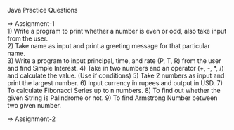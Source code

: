 Java Practice Questions

=> Assignment-1<br>
      1) Write a program to print whether a number is even or odd, also take input from the user.<br>
      2) Take name as input and print a greeting message for that particular name.<br>
      3) Write a program to input principal, time, and rate (P, T, R) from the user and find Simple Interest.
      4) Take in two numbers and an operator (+, -, *, /) and calculate the value. (Use if conditions)
      5) Take 2 numbers as input and print the largest number.
      6) Input currency in rupees and output in USD.
      7) To calculate Fibonacci Series up to n numbers.
      8) To find out whether the given String is Palindrome or not.
      9) To find Armstrong Number between two given number.
      
 => Assignment-2
